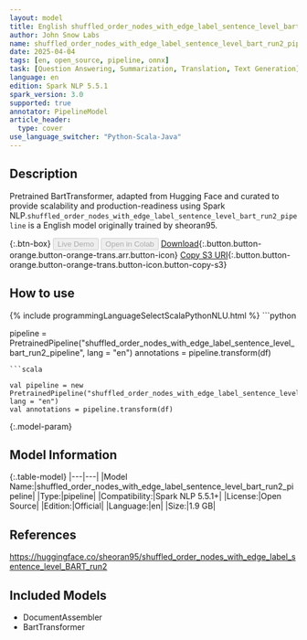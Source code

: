 ```yaml
---
layout: model
title: English shuffled_order_nodes_with_edge_label_sentence_level_bart_run2_pipeline pipeline BartTransformer from sheoran95
author: John Snow Labs
name: shuffled_order_nodes_with_edge_label_sentence_level_bart_run2_pipeline
date: 2025-04-04
tags: [en, open_source, pipeline, onnx]
task: [Question Answering, Summarization, Translation, Text Generation]
language: en
edition: Spark NLP 5.5.1
spark_version: 3.0
supported: true
annotator: PipelineModel
article_header:
  type: cover
use_language_switcher: "Python-Scala-Java"
---
```


## Description

Pretrained BartTransformer, adapted from Hugging Face and curated to provide scalability and production-readiness using Spark NLP.`shuffled_order_nodes_with_edge_label_sentence_level_bart_run2_pipeline` is a English model originally trained by sheoran95.

{:.btn-box}
<button class="button button-orange" disabled>Live Demo</button>
<button class="button button-orange" disabled>Open in Colab</button>
[Download](https://s3.amazonaws.com/auxdata.johnsnowlabs.com/public/models/shuffled_order_nodes_with_edge_label_sentence_level_bart_run2_pipeline_en_5.5.1_3.0_1743802730070.zip){:.button.button-orange.button-orange-trans.arr.button-icon}
[Copy S3 URI](s3://auxdata.johnsnowlabs.com/public/models/shuffled_order_nodes_with_edge_label_sentence_level_bart_run2_pipeline_en_5.5.1_3.0_1743802730070.zip){:.button.button-orange.button-orange-trans.button-icon.button-copy-s3}

## How to use



<div class="tabs-box" markdown="1">
{% include programmingLanguageSelectScalaPythonNLU.html %}
```python

pipeline = PretrainedPipeline("shuffled_order_nodes_with_edge_label_sentence_level_bart_run2_pipeline", lang = "en")
annotations =  pipeline.transform(df)   

```
```scala

val pipeline = new PretrainedPipeline("shuffled_order_nodes_with_edge_label_sentence_level_bart_run2_pipeline", lang = "en")
val annotations = pipeline.transform(df)

```
</div>

{:.model-param}
## Model Information

{:.table-model}
|---|---|
|Model Name:|shuffled_order_nodes_with_edge_label_sentence_level_bart_run2_pipeline|
|Type:|pipeline|
|Compatibility:|Spark NLP 5.5.1+|
|License:|Open Source|
|Edition:|Official|
|Language:|en|
|Size:|1.9 GB|

## References

https://huggingface.co/sheoran95/shuffled_order_nodes_with_edge_label_sentence_level_BART_run2

## Included Models

- DocumentAssembler
- BartTransformer
